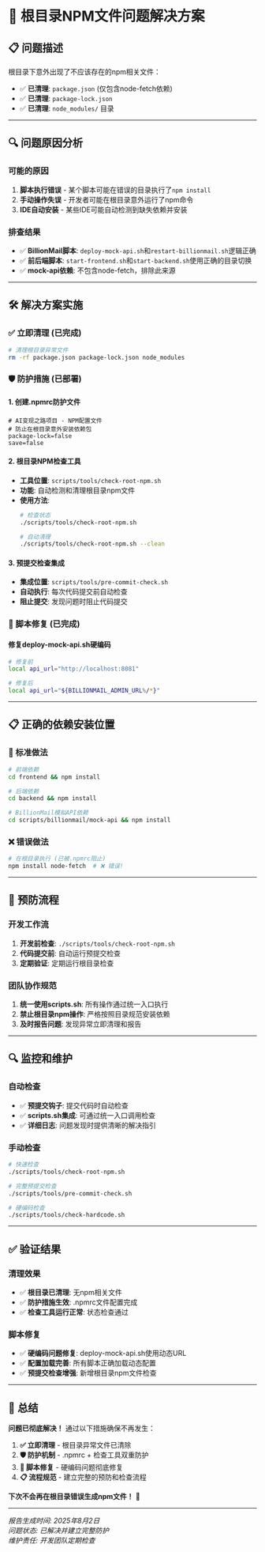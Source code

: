 # 🚨 根目录NPM文件问题解决方案

## 📋 **问题描述**

根目录下意外出现了不应该存在的npm相关文件：
- ✅ **已清理**: `package.json` (仅包含node-fetch依赖)
- ✅ **已清理**: `package-lock.json`
- ✅ **已清理**: `node_modules/` 目录

---

## 🔍 **问题原因分析**

### **可能的原因**
1. **脚本执行错误** - 某个脚本可能在错误的目录执行了`npm install`
2. **手动操作失误** - 开发者可能在根目录意外运行了npm命令
3. **IDE自动安装** - 某些IDE可能自动检测到缺失依赖并安装

### **排查结果**
- ✅ **BillionMail脚本**: `deploy-mock-api.sh`和`restart-billionmail.sh`逻辑正确
- ✅ **前后端脚本**: `start-frontend.sh`和`start-backend.sh`使用正确的目录切换
- ✅ **mock-api依赖**: 不包含node-fetch，排除此来源

---

## 🛠️ **解决方案实施**

### **✅ 立即清理 (已完成)**
```bash
# 清理根目录异常文件
rm -rf package.json package-lock.json node_modules
```

### **🛡️ 防护措施 (已部署)**

#### **1. 创建.npmrc防护文件**
```npmrc
# AI变现之路项目 - NPM配置文件
# 防止在根目录意外安装依赖包
package-lock=false
save=false
```

#### **2. 根目录NPM检查工具**
- **工具位置**: `scripts/tools/check-root-npm.sh`
- **功能**: 自动检测和清理根目录npm文件
- **使用方法**:
  ```bash
  # 检查状态
  ./scripts/tools/check-root-npm.sh
  
  # 自动清理
  ./scripts/tools/check-root-npm.sh --clean
  ```

#### **3. 预提交检查集成**
- **集成位置**: `scripts/tools/pre-commit-check.sh`
- **自动执行**: 每次代码提交前自动检查
- **阻止提交**: 发现问题时阻止代码提交

### **🔧 脚本修复 (已完成)**

#### **修复deploy-mock-api.sh硬编码**
```bash
# 修复前
local api_url="http://localhost:8081"

# 修复后  
local api_url="${BILLIONMAIL_ADMIN_URL%/*}"
```

---

## 📋 **正确的依赖安装位置**

### **🎯 标准做法**
```bash
# 前端依赖
cd frontend && npm install

# 后端依赖  
cd backend && npm install

# BillionMail模拟API依赖
cd scripts/billionmail/mock-api && npm install
```

### **❌ 错误做法**
```bash
# 在根目录执行 (已被.npmrc阻止)
npm install node-fetch  # ❌ 错误!
```

---

## 🚀 **预防流程**

### **开发工作流**
1. **开发前检查**: `./scripts/tools/check-root-npm.sh`
2. **代码提交前**: 自动运行预提交检查
3. **定期验证**: 定期运行根目录检查

### **团队协作规范**
1. **统一使用scripts.sh**: 所有操作通过统一入口执行
2. **禁止根目录npm操作**: 严格按照目录规范安装依赖
3. **及时报告问题**: 发现异常立即清理和报告

---

## 🔍 **监控和维护**

### **自动检查**
- ✅ **预提交钩子**: 提交代码时自动检查
- ✅ **scripts.sh集成**: 可通过统一入口调用检查
- ✅ **详细日志**: 问题发现时提供清晰的解决指引

### **手动检查**
```bash
# 快速检查
./scripts/tools/check-root-npm.sh

# 完整预提交检查
./scripts/tools/pre-commit-check.sh

# 硬编码检查
./scripts/tools/check-hardcode.sh
```

---

## ✅ **验证结果**

### **清理效果**
- ✅ **根目录已清理**: 无npm相关文件
- ✅ **防护措施生效**: .npmrc文件配置完成
- ✅ **检查工具运行正常**: 状态检查通过

### **脚本修复**
- ✅ **硬编码问题修复**: deploy-mock-api.sh使用动态URL
- ✅ **配置加载完善**: 所有脚本正确加载动态配置
- ✅ **预提交检查增强**: 新增根目录npm文件检查

---

## 🎯 **总结**

**问题已彻底解决！** 通过以下措施确保不再发生：

1. **✅ 立即清理** - 根目录异常文件已清除
2. **🛡️ 防护机制** - .npmrc + 检查工具双重防护  
3. **🔧 脚本修复** - 硬编码问题彻底修复
4. **📋 流程规范** - 建立完整的预防和检查流程

**下次不会再在根目录错误生成npm文件！** 🎉

---

*报告生成时间: 2025年8月2日*  
*问题状态: 已解决并建立完整防护*  
*维护责任: 开发团队定期检查*